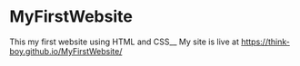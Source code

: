 # MyFirstWebsite
This my first website using HTML and CSS__
My site is live at https://think-boy.github.io/MyFirstWebsite/
